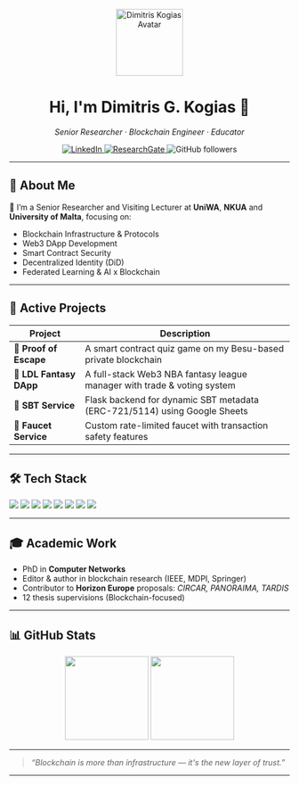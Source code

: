 <p align="center">
  <img src="https://avatars.githubusercontent.com/u/116021475?v=4" width="120" alt="Dimitris Kogias Avatar" />
</p>

<h1 align="center">Hi, I'm Dimitris G. Kogias 👋</h1>

<p align="center">
  <em>Senior Researcher · Blockchain Engineer · Educator</em>
</p>

<p align="center">
  <a href="https://www.linkedin.com/in/dimitris-kogias-b376222a/">
    <img alt="LinkedIn" src="https://img.shields.io/badge/LinkedIn-blue?logo=linkedin&logoColor=white">
  </a>
  <a href="https://www.researchgate.net/profile/Dimitrios-Kogias">
    <img alt="ResearchGate" src="https://img.shields.io/badge/ResearchGate-00CCBB?logo=ResearchGate&logoColor=white">
  </a>
  <img alt="GitHub followers" src="https://img.shields.io/github/followers/dkogias?label=Follow&style=social">
</p>

---

## 🧭 About Me

🔬 I’m a Senior Researcher and Visiting Lecturer at **UniWA**, **NKUA** and **University of Malta**, focusing on:

- Blockchain Infrastructure & Protocols
- Web3 DApp Development
- Smart Contract Security
- Decentralized Identity (DiD)
- Federated Learning & AI x Blockchain

---

## 🧪 Active Projects

| Project               | Description                                                                 |
|-----------------------|-----------------------------------------------------------------------------|
| 🔐 **Proof of Escape** | A smart contract quiz game on my Besu-based private blockchain             |
| 🏀 **LDL Fantasy DApp** | A full-stack Web3 NBA fantasy league manager with trade & voting system    |
| 🪪 **SBT Service**        | Flask backend for dynamic SBT metadata (ERC-721/5114) using Google Sheets |
| 🚰 **Faucet Service**     | Custom rate-limited faucet with transaction safety features               |

---

## 🛠 Tech Stack

<p>
  <img src="https://img.shields.io/badge/Solidity-363636?logo=solidity&logoColor=white" />
  <img src="https://img.shields.io/badge/Foundry-black?logo=foundry&logoColor=white" />
  <img src="https://img.shields.io/badge/Besu-5C2D91?logo=ethereum&logoColor=white" />
  <img src="https://img.shields.io/badge/Flask-000000?logo=flask&logoColor=white" />
  <img src="https://img.shields.io/badge/Google%20Sheets-34A853?logo=google-sheets&logoColor=white" />
  <img src="https://img.shields.io/badge/PostgreSQL-336791?logo=postgresql&logoColor=white" />
  <img src="https://img.shields.io/badge/Docker-2496ED?logo=docker&logoColor=white" />
  <img src="https://img.shields.io/badge/Terraform-623CE4?logo=terraform&logoColor=white" />
</p>

---

## 🎓 Academic Work

- PhD in **Computer Networks**
- Editor & author in blockchain research (IEEE, MDPI, Springer)
- Contributor to **Horizon Europe** proposals: *CIRCAR, PANORAIMA, TARDIS*
- 12 thesis supervisions (Blockchain-focused)

---

## 📊 GitHub Stats

<p align="center">
  <img src="https://github-readme-stats.vercel.app/api?username=dkogias&show_icons=true&theme=default" height="150">
  <img src="https://github-readme-stats.vercel.app/api/top-langs/?username=dkogias&layout=compact&theme=default" height="150">
</p>

---

> _“Blockchain is more than infrastructure — it's the new layer of trust.”_

---
